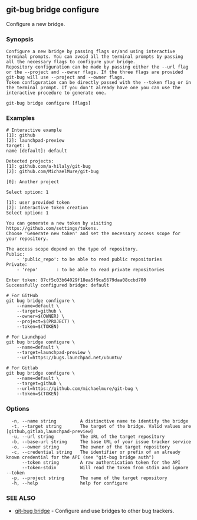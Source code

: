 ## git-bug bridge configure

Configure a new bridge.

### Synopsis

	Configure a new bridge by passing flags or/and using interactive terminal prompts. You can avoid all the terminal prompts by passing all the necessary flags to configure your bridge.
	Repository configuration can be made by passing either the --url flag or the --project and --owner flags. If the three flags are provided git-bug will use --project and --owner flags.
	Token configuration can be directly passed with the --token flag or in the terminal prompt. If you don't already have one you can use the interactive procedure to generate one.

```
git-bug bridge configure [flags]
```

### Examples

```
# Interactive example
[1]: github
[2]: launchpad-preview
target: 1
name [default]: default

Detected projects:
[1]: github.com/a-hilaly/git-bug
[2]: github.com/MichaelMure/git-bug

[0]: Another project

Select option: 1

[1]: user provided token
[2]: interactive token creation
Select option: 1

You can generate a new token by visiting https://github.com/settings/tokens.
Choose 'Generate new token' and set the necessary access scope for your repository.

The access scope depend on the type of repository.
Public:
	- 'public_repo': to be able to read public repositories
Private:
	- 'repo'       : to be able to read private repositories

Enter token: 87cf5c03b64029f18ea5f9ca5679daa08ccbd700
Successfully configured bridge: default

# For GitHub
git bug bridge configure \
    --name=default \
    --target=github \
    --owner=$(OWNER) \
    --project=$(PROJECT) \
    --token=$(TOKEN)

# For Launchpad
git bug bridge configure \
    --name=default \
    --target=launchpad-preview \
	--url=https://bugs.launchpad.net/ubuntu/

# For Gitlab
git bug bridge configure \
    --name=default \
    --target=github \
    --url=https://github.com/michaelmure/git-bug \
    --token=$(TOKEN)
```

### Options

```
  -n, --name string         A distinctive name to identify the bridge
  -t, --target string       The target of the bridge. Valid values are [github,gitlab,launchpad-preview]
  -u, --url string          The URL of the target repository
  -b, --base-url string     The base URL of your issue tracker service
  -o, --owner string        The owner of the target repository
  -c, --credential string   The identifier or prefix of an already known credential for the API (see "git-bug bridge auth")
      --token string        A raw authentication token for the API
      --token-stdin         Will read the token from stdin and ignore --token
  -p, --project string      The name of the target repository
  -h, --help                help for configure
```

### SEE ALSO

* [git-bug bridge](git-bug_bridge.md)	 - Configure and use bridges to other bug trackers.

